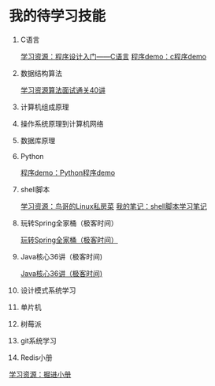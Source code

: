 # 我的待学习技能

1. C语言

   [学习资源：程序设计入门——C语言](https://www.icourse163.org/course/0809ZJU007A-199001)
   [程序demo：c程序demo](https://github.com/wangzzleo/cProgramDemo)

2. 数据结构算法

   [学习资源算法面试通关40讲](https://time.geekbang.org/course/intro/130)

3. 计算机组成原理

4. 操作系统原理到计算机网络

5. 数据库原理

6. Python
   
   [程序demo：Python程序demo](https://github.com/wangzzleo/pyDemo)

7. shell脚本

   [学习资源：鸟哥的Linux私房菜](http://cn.linux.vbird.org/linux_basic/linux_basic.php)
   [我的笔记：shell脚本学习笔记](./mySkills/shell脚本学习笔记.md)

8. 玩转Spring全家桶（极客时间）

   [玩转Spring全家桶（极客时间）](https://time.geekbang.org/course/intro/156)

9. Java核心36讲（极客时间)

   [Java核心36讲（极客时间)](https://time.geekbang.org/column/article/8053)

10. 设计模式系统学习

11. 单片机

12. 树莓派

13. git系统学习

14. Redis小册

   [学习资源：掘进小册](https://juejin.im/book/5afc2e5f6fb9a07a9b362527)
